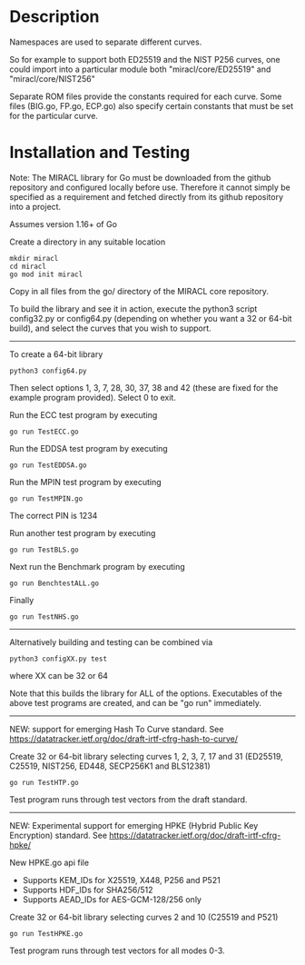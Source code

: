 # Description

Namespaces are used to separate different curves.

So for example to support both ED25519 and the NIST P256 curves, one
could import into a particular module both "miracl/core/ED25519" and "miracl/core/NIST256"

Separate ROM files provide the constants required for each curve. Some
files (BIG.go, FP.go, ECP.go) also specify certain constants 
that must be set for the particular curve.

# Installation and Testing

Note: The MIRACL library for Go must be downloaded from the github repository and configured locally before use.
Therefore it cannot simply be specified as a requirement and fetched directly from its github repository into
a project.

Assumes version 1.16+ of Go

Create a directory in any suitable location

	mkdir miracl
	cd miracl
	go mod init miracl

Copy in all files from the go/ directory of the MIRACL core repository.

To build the library and see it in action, execute the python3 
script config32.py or config64.py (depending on whether you want a 
32 or 64-bit build), and select the curves that you wish to support. 

--------------------------------------------

To create a 64-bit library

    python3 config64.py

Then select options 1, 3, 7, 28, 30, 37, 38 and 42 (these are fixed for the example 
program provided). Select 0 to exit.

Run the ECC test program by executing

    go run TestECC.go

Run the EDDSA test program by executing

    go run TestEDDSA.go

Run the MPIN test program by executing

    go run TestMPIN.go

The correct PIN is 1234

Run another test program by executing

    go run TestBLS.go

Next run the Benchmark program by executing

    go run BenchtestALL.go

Finally

    go run TestNHS.go

-------------------------------------------------

Alternatively building and testing can be combined via

    python3 configXX.py test

where XX can be 32 or 64

Note that this builds the library for ALL of the options. 
Executables of the above test programs are created, and can be "go run" immediately.

-------------------------------------------------

NEW: support for emerging Hash To Curve standard.
See https://datatracker.ietf.org/doc/draft-irtf-cfrg-hash-to-curve/


Create 32 or 64-bit library selecting curves 1, 2, 3, 7, 17 and 31 (ED25519, C25519, NIST256, ED448, SECP256K1 and BLS12381)

    go run TestHTP.go

Test program runs through test vectors from the draft standard.

-------------------------------------------------

NEW: Experimental support for emerging HPKE (Hybrid Public Key Encryption) standard.
See https://datatracker.ietf.org/doc/draft-irtf-cfrg-hpke/

New HPKE.go api file

- Supports KEM_IDs for X25519, X448, P256 and P521
- Supports HDF_IDs for SHA256/512
- Supports AEAD_IDs for AES-GCM-128/256 only

Create 32 or 64-bit library selecting curves 2 and 10 (C25519 and P521)

    go run TestHPKE.go

Test program runs through test vectors for all modes 0-3.
